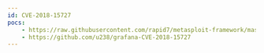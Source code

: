 ```yaml
---
id: CVE-2018-15727
pocs:
    - https://raw.githubusercontent.com/rapid7/metasploit-framework/master/modules/auxiliary/admin/http/grafana_auth_bypass.py
    - https://github.com/u238/grafana-CVE-2018-15727
---
```

